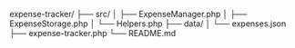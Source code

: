


expense-tracker/
├── src/
│   ├── ExpenseManager.php
│   ├── ExpenseStorage.php
│   └── Helpers.php
├── data/
│   └── expenses.json
├── expense-tracker.php
└── README.md

